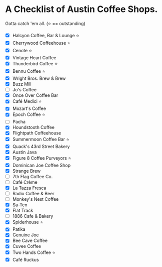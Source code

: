 # A Checklist of Austin Coffee Shops.

Gotta catch 'em all. (:star: == outstanding)

- [x] Halcyon Coffee, Bar & Lounge :star:
- [x] Cherrywood Coffeehouse :star:
- [x] Cenote :star:
- [x] Vintage Heart Coffee
- [x] Thunderbird Coffee :star:
- [x] Bennu Coffee :star:
- [x] Wright Bros. Brew & Brew
- [x] Buzz Mill
- [ ] Jo's Coffee
- [x] Once Over Coffee Bar
- [x] Café Medici :star:
- [x] Mozart's Coffee
- [x] Epoch Coffee :star:
- [ ] Pacha
- [x] Houndstooth Coffee
- [x] Flightpath Coffeehouse
- [x] Summermoon Coffee Bar :star:
- [x] Quack's 43rd Street Bakery
- [x] Austin Java
- [x] Figure 8 Coffee Purveyors :star:
- [x] Dominican Joe Coffee Shop
- [x] Strange Brew
- [ ] 7th Flag Coffee Co.
- [ ] Café Crème
- [x] La Tazza Fresca
- [ ] Radio Coffee & Beer
- [ ] Monkey's Nest Coffee
- [x] Sa-Ten
- [x] Flat Track
- [ ] 1886 Cafe & Bakery
- [x] Spiderhouse :star:
- [x] Patika
- [x] Genuine Joe
- [x] Bee Cave Coffee
- [x] Cuvee Coffee
- [x] Two Hands Coffee :star:
- [x] Café Ruckus

